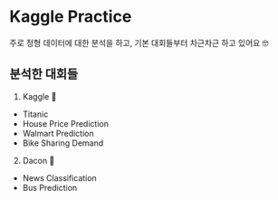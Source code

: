 # Kaggle Practice
주로 정형 데이터에 대한 분석을 하고, 기본 대회들부터 차근차근 하고 있어요 🤓

## 분석한 대회들
1) Kaggle 👋
- Titanic
- House Price Prediction
- Walmart Prediction
- Bike Sharing Demand

2) Dacon 👋
- News Classification
- Bus Prediction
